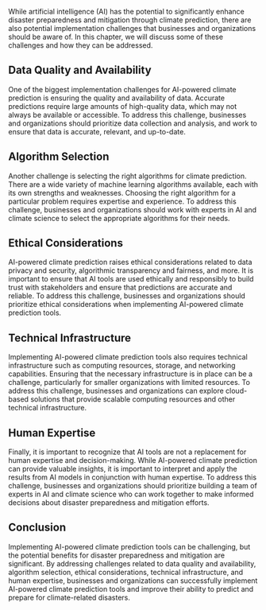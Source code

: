
While artificial intelligence (AI) has the potential to significantly enhance disaster preparedness and mitigation through climate prediction, there are also potential implementation challenges that businesses and organizations should be aware of. In this chapter, we will discuss some of these challenges and how they can be addressed.

Data Quality and Availability
-----------------------------

One of the biggest implementation challenges for AI-powered climate prediction is ensuring the quality and availability of data. Accurate predictions require large amounts of high-quality data, which may not always be available or accessible. To address this challenge, businesses and organizations should prioritize data collection and analysis, and work to ensure that data is accurate, relevant, and up-to-date.

Algorithm Selection
-------------------

Another challenge is selecting the right algorithms for climate prediction. There are a wide variety of machine learning algorithms available, each with its own strengths and weaknesses. Choosing the right algorithm for a particular problem requires expertise and experience. To address this challenge, businesses and organizations should work with experts in AI and climate science to select the appropriate algorithms for their needs.

Ethical Considerations
----------------------

AI-powered climate prediction raises ethical considerations related to data privacy and security, algorithmic transparency and fairness, and more. It is important to ensure that AI tools are used ethically and responsibly to build trust with stakeholders and ensure that predictions are accurate and reliable. To address this challenge, businesses and organizations should prioritize ethical considerations when implementing AI-powered climate prediction tools.

Technical Infrastructure
------------------------

Implementing AI-powered climate prediction tools also requires technical infrastructure such as computing resources, storage, and networking capabilities. Ensuring that the necessary infrastructure is in place can be a challenge, particularly for smaller organizations with limited resources. To address this challenge, businesses and organizations can explore cloud-based solutions that provide scalable computing resources and other technical infrastructure.

Human Expertise
---------------

Finally, it is important to recognize that AI tools are not a replacement for human expertise and decision-making. While AI-powered climate prediction can provide valuable insights, it is important to interpret and apply the results from AI models in conjunction with human expertise. To address this challenge, businesses and organizations should prioritize building a team of experts in AI and climate science who can work together to make informed decisions about disaster preparedness and mitigation efforts.

Conclusion
----------

Implementing AI-powered climate prediction tools can be challenging, but the potential benefits for disaster preparedness and mitigation are significant. By addressing challenges related to data quality and availability, algorithm selection, ethical considerations, technical infrastructure, and human expertise, businesses and organizations can successfully implement AI-powered climate prediction tools and improve their ability to predict and prepare for climate-related disasters.
